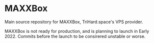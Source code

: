 # MAXXBox
Main source repository for MAXXBox, TriHard.space's VPS provider.

MAXXBox is not ready for production, and is planning to launch in Early 2022. Commits before the launch to be consirered unstable or worse.

